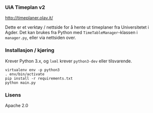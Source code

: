 ### UiA Timeplan v2
http://timeplaner.olav.it/

Dette er et verktøy / nettside for å hente ut timeplaner fra Universitetet i Agder. Det kan brukes fra Python med `TimeTableManager`-klassen i `manager.py`, eller via nettsiden over.

### Installasjon / kjøring
Krever Python 3.x, og `lxml` krever `python3-dev` eller tilsvarende.
```
virtualenv env -p python3
. env/bin/activate
pip install -r requirements.txt
python main.py
```

### Lisens
Apache 2.0